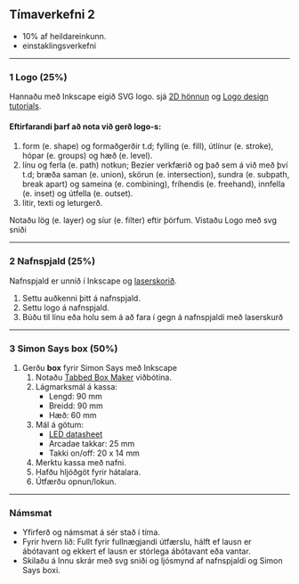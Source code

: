 ## Tímaverkefni 2

- 10% af heildareinkunn.
- einstaklingsverkefni

---

### 1 Logo (25%)
Hannaðu með Inkscape eigið SVG logo. sjá [2D hönnun](https://github.com/VESM1VS/AFANGI/wiki/2D-h%C3%B6nnun) og [Logo design tutorials](https://www.youtube.com/playlist?list=PLynG8gQD-n8DUEHPGKj3fgQUSwIYyU7dk). 

#### Eftirfarandi þarf að nota við gerð logo-s:

1. form (e. shape) og formaðgerðir t.d; fylling (e. fill), útlínur (e. stroke), hópar (e. groups) og hæð (e. level).
1. línu og ferla (e. path) notkun; Bezier verkfærið og það sem á við með því t.d; bræða saman (e. union), skörun (e. intersection), sundra (e. subpath, break apart) og sameina (e. combining), fríhendis (e. freehand), innfella (e. inset) og útfella (e. outset).
1. litir, texti og leturgerð.

Notaðu lög (e. layer) og síur (e. filter) eftir þörfum. Vistaðu Logo með svg sniði

---

### 2 Nafnspjald (25%)

Nafnspjald er unnið í Inkscape og [laserskorið](https://github.com/VESM1VS/AFANGI/wiki/Laserskur%C3%B0ur).

1. Settu auðkenni þitt á nafnspjald.
1. Settu logo á nafnspjald. 
1. Búðu til línu eða holu sem á að fara í gegn á nafnspjaldi með laserskurð


---

### 3 Simon Says box (50%)

1. Gerðu **box** fyrir Simon Says með Inkscape 
   1. Notaðu [Tabbed Box Maker](https://github.com/VESM1VS/AFANGI/blob/main/Kennsluefni/TabbedBoxMaker.md) viðbótina.
   1. Lágmarksmál á kassa:
      * Lengd:  90 mm 
      * Breidd: 90 mm 
      * Hæð: 60 mm 
   1. Mál á götum:
      * [LED datasheet](https://cdn-shop.adafruit.com/datasheets/WP7113SRD-D.pdf)
      * Arcadae takkar: 25 mm 
      * Takki on/off: 20 x 14 mm
   1. Merktu kassa með nafni.
   1. Hafðu hljóðgöt fyrir hátalara.
   1. Útfærðu opnun/lokun.  
 
---

### Námsmat 
- Yfirferð og námsmat á sér stað í tíma.
- Fyrir hvern lið: Fullt fyrir fullnægjandi útfærslu, hálft ef lausn er ábótavant og ekkert ef lausn er stórlega ábótavant eða vantar.
- Skilaðu á Innu skrár með svg sniði og ljósmynd af nafnspjaldi og Simon Says boxi.
